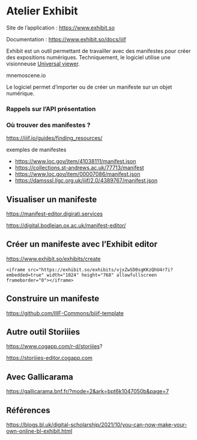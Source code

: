 # Atelier Exhibit

Site de l’application : https://www.exhibit.so

Documentation : https://www.exhibit.so/docs/iiif

Exhibit est un outil permettant de travailler avec des manifestes pour créer des expositions numériques. Techniquement, le logiciel utilise une visionneuse [Universal viewer](https://universalviewer.io/).

mnemoscene.io

Le logiciel permet d’importer ou de créer un manifeste sur un objet numérique.

### Rappels sur l’API présentation



### Où trouver des manifestes ?

https://iiif.io/guides/finding_resources/

exemples de manifestes

- https://www.loc.gov/item/41038111/manifest.json
- https://collections.st-andrews.ac.uk/77713/manifest
- https://www.loc.gov/item/00007086/manifest.json
- https://damsssl.llgc.org.uk/iiif/2.0/4389767/manifest.json

## Visualiser un manifeste

https://manifest-editor.digirati.services

https://digital.bodleian.ox.ac.uk/manifest-editor/

## Créer un manifeste avec l’Exhibit editor

https://www.exhibit.so/exhibits/create

```<iframe src="https://exhibit.so/exhibits/vjxZwSD0sgKKzQhU4r7i?embedded=true" width="1024" height="768" allowfullscreen frameborder="0"></iframe>```

## Construire un manifeste

https://github.com/IIIF-Commons/biiif-template

## Autre outil Storiiies

https://www.cogapp.com/r-d/storiiies?

https://storiiies-editor.cogapp.com

## Avec Gallicarama

https://gallicarama.bnf.fr/?mode=2&ark=bpt6k1047050b&page=7

## Références

https://blogs.bl.uk/digital-scholarship/2021/10/you-can-now-make-your-own-online-bl-exhibit.html
